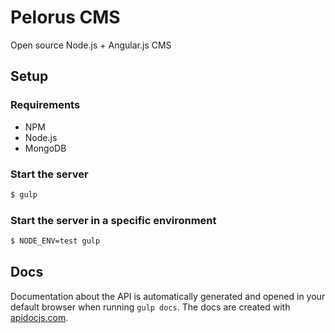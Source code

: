 # Pelorus CMS
Open source Node.js + Angular.js CMS

## Setup

### Requirements

* NPM
* Node.js
* MongoDB

### Start the server

```sh
$ gulp
```
### Start the server in a specific environment

```sh
$ NODE_ENV=test gulp
```

## Docs

Documentation about the API is automatically generated and opened in your default browser when running `gulp docs`. The docs are created with [apidocjs.com].

[apidocjs.com]: <http://apidocjs.com>
